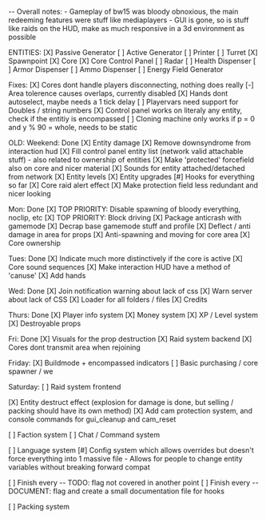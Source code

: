 -- Overall notes:
	- Gameplay of bw15 was bloody obnoxious, the main redeeming features were stuff like mediaplayers
	- GUI is gone, so is stuff like raids on the HUD, make as much responsive in a 3d environment as possible

ENTITIES:
	[X] Passive Generator
	[ ] Active Generator
	[ ] Printer
	[ ] Turret
	[X] Spawnpoint
	[X] Core
	[X] Core Control Panel
	[ ] Radar
	[ ] Health Dispenser
	[ ] Armor Dispenser
	[ ] Ammo Dispenser
	[ ] Energy Field Generator


Fixes:
	[X] Cores dont handle players disconnecting, nothing does really
	[-] Area tolerence causes overlaps, currently disabled
	[X] Hands dont autoselect, maybe needs a 1 tick delay
	[ ] Playervars need support for Doubles / string numbers
	[X] Control panel works on literaly any entity, check if the entitiy is encompassed
	[ ] Cloning machine only works if p = 0 and y % 90 = whole, needs to be static


OLD:
Weekend: Done
	[X] Entity damage
	[X] Remove downsyndrome from interaction hud
	[X] Fill control panel entity list (network valid attachable stuff)
		- also related to ownership of entities
	[X] Make 'protected' forcefield also on core and nicer material
	[X] Sounds for entity attached/detached from network
	[X] Entity levels
	[X] Entity upgrades
	[#] Hooks for everything so far
	[X] Core raid alert effect
	[X] Make protection field less redundant and nicer looking

Mon: Done
	[X] TOP PRIORITY: Disable spawning of bloody everything, noclip, etc
	[X] TOP PRIORITY: Block driving
	[X] Package anticrash with gamemode
	[X] Decrap base gamemode stuff and profile
	[X] Deflect / anti damage in area for props
	[X] Anti-spawning and moving for core area
	[X] Core ownership

Tues: Done
	[X] Indicate much more distinctively if the core is active
	[X] Core sound sequences
	[X] Make interaction HUD have a method of 'canuse'
	[X] Add hands

Wed: Done
	[X] Join notification warning about lack of css
	[X] Warn server about lack of CSS
	[X] Loader for all folders / files
	[X] Credits

Thurs: Done
	[X] Player info system
	[X] Money system
	[X] XP / Level system
	[X] Destroyable props

Fri: Done
	[X] Visuals for the prop destruction
	[X] Raid system backend
	[X] Cores dont transmit area when rejoining


Friday:
	[X] Buildmode + encompassed indicators
	[ ] Basic purchasing / core spawner / we

Saturday:
	[ ] Raid system frontend

[X] Entity destruct effect (explosion for damage is done, but selling / packing should have its own method)
[X] Add cam protection system, and console commands for gui\_cleanup and cam\_reset

[ ] Faction system
[ ] Chat / Command system

[ ] Language system
[#] Config system which allows overrides but doesn't force everything into 1 massive file
	- Allows for people to change entity variables without breaking forward compat

[ ] Finish every -- TODO: flag not covered in another point
[ ] Finish every -- DOCUMENT: flag and create a small documentation file for hooks

[ ] Packing system
